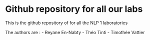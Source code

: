 # Github repository for all our labs

This is the github repository of for all the NLP 1 laboratories

The authors are : 
         - Reyane En-Nabty
         - Théo Tinti
         - Timothée Vattier
